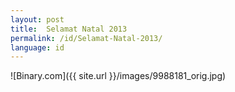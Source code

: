```yaml
---
layout: post
title:  Selamat Natal 2013
permalink: /id/Selamat-Natal-2013/
language: id
---
```


![Binary.com]({{ site.url }}/images/9988181_orig.jpg)
